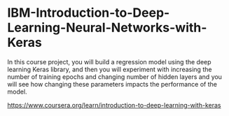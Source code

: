 # IBM-Introduction-to-Deep-Learning-Neural-Networks-with-Keras
In this course project, you will build a regression model using the deep learning Keras library, and then you will experiment with increasing the number of training epochs and changing number of hidden layers and you will see how changing these parameters impacts the performance of the model.

https://www.coursera.org/learn/introduction-to-deep-learning-with-keras
